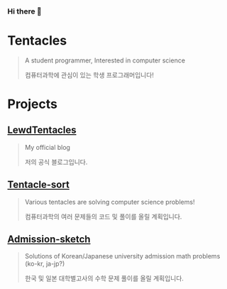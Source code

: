 ### Hi there 👋

<!--
**Triple-lewd-Hentai/Triple-lewd-Hentai** is a ✨ _special_ ✨ repository because its `README.md` (this file) appears on your GitHub profile.

Here are some ideas to get you started:

- 🔭 I’m currently working on ...
- 🌱 I’m currently learning ...
- 👯 I’m looking to collaborate on ...
- 🤔 I’m looking for help with ...
- 💬 Ask me about ...
- 📫 How to reach me: ...
- 😄 Pronouns: ...
- ⚡ Fun fact: ...
-->

# Tentacles

> A student programmer, Interested in computer science
>
>
> 컴퓨터과학에 관심이 있는 학생 프로그래머입니다!


# Projects

## [LewdTentacles](https://lewdtentacles.github.io)

> My official blog
>
>
> 저의 공식 블로그입니다.


## [Tentacle-sort](https://github.com/Triple-lewd-Hentai/Tentacle-sort)

> Various tentacles are solving computer science problems!
>
>
> 컴퓨터과학의 여러 문제들의 코드 및 풀이를 올릴 계획입니다.


## [Admission-sketch](https://github.com/Triple-lewd-Hentai/admission_sketch)

> Solutions of Korean/Japanese university admission math problems (ko-kr, ja-jp?)
>
>
> 한국 및 일본 대학별고사의 수학 문제 풀이를 올릴 계획입니다.
